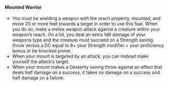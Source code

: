 #### Mounted Warrior

- You must be wielding a weapon with the reach property, mounted, and move 20 or more feet towards a target in order to use this feat.
  When you do so, make a melee weapon attack against a creature within your weapon’s reach.
  On a hit, you deal an extra 1d6 damage of your weapons type and the creature must succeed on a Strength saving throw versus a DC equal to 8+ your Strength modifier + your proficiency bonus or be knocked prone.
- When your mount is targeted by an attack, you can instead make yourself the attack’s target.
- When your mount makes a Dexterity saving throw against an effect that deals half damage on a success, it takes no damage on a success and half damage on a failure.
